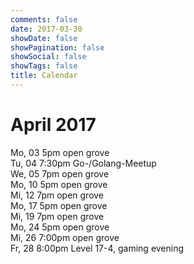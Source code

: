 ```yaml
---
comments: false
date: 2017-03-30
showDate: false
showPagination: false
showSocial: false
showTags: false
title: Calendar
---
```


# April 2017

Mo, 03 5pm open grove</br>
Tu, 04 7:30pm Go-/Golang-Meetup</br>
We, 05 7pm open grove</br>
Mo,	10 5pm open grove</br>
Mi, 12 7pm open grove</br>
Mo, 17 5pm open grove</br>
Mi, 19 7pm open grove</br>
Mo, 24 5pm open grove</br>
Mi, 26 7:00pm open grove</br>
Fr, 28 8:00pm Level 17-4, gaming evening</br>



